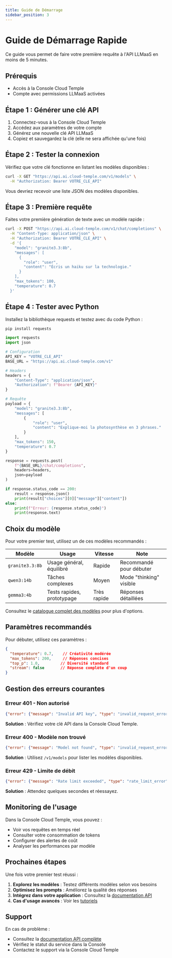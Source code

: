 ```yaml
---
title: Guide de Démarrage
sidebar_position: 3
---
```


# Guide de Démarrage Rapide

Ce guide vous permet de faire votre première requête à l'API LLMaaS en moins de 5 minutes.

## Prérequis

- Accès à la Console Cloud Temple
- Compte avec permissions LLMaaS activées

## Étape 1 : Générer une clé API

1. Connectez-vous à la Console Cloud Temple
2. Accédez aux paramètres de votre compte
3. Générez une nouvelle clé API LLMaaS
4. Copiez et sauvegardez la clé (elle ne sera affichée qu'une fois)

## Étape 2 : Tester la connexion

Vérifiez que votre clé fonctionne en listant les modèles disponibles :

```bash
curl -X GET "https://api.ai.cloud-temple.com/v1/models" \
  -H "Authorization: Bearer VOTRE_CLE_API"
```

Vous devriez recevoir une liste JSON des modèles disponibles.

## Étape 3 : Première requête

Faites votre première génération de texte avec un modèle rapide :

```bash
curl -X POST "https://api.ai.cloud-temple.com/v1/chat/completions" \
  -H "Content-Type: application/json" \
  -H "Authorization: Bearer VOTRE_CLE_API" \
  -d '{
    "model": "granite3.3:8b",
    "messages": [
      {
        "role": "user",
        "content": "Écris un haiku sur la technologie."
      }
    ],
    "max_tokens": 100,
    "temperature": 0.7
  }'
```

## Étape 4 : Tester avec Python

Installez la bibliothèque requests et testez avec du code Python :

```bash
pip install requests
```

```python
import requests
import json

# Configuration
API_KEY = "VOTRE_CLE_API"
BASE_URL = "https://api.ai.cloud-temple.com/v1"

# Headers
headers = {
    "Content-Type": "application/json",
    "Authorization": f"Bearer {API_KEY}"
}

# Requête
payload = {
    "model": "granite3.3:8b",
    "messages": [
        {
            "role": "user",
            "content": "Explique-moi la photosynthèse en 3 phrases."
        }
    ],
    "max_tokens": 150,
    "temperature": 0.7
}

response = requests.post(
    f"{BASE_URL}/chat/completions",
    headers=headers,
    json=payload
)

if response.status_code == 200:
    result = response.json()
    print(result["choices"][0]["message"]["content"])
else:
    print(f"Erreur: {response.status_code}")
    print(response.text)
```

## Choix du modèle

Pour votre premier test, utilisez un de ces modèles recommandés :

| Modèle | Usage | Vitesse | Note |
|--------|--------|---------|------|
| `granite3.3:8b` | Usage général, équilibré | Rapide | Recommandé pour débuter |
| `qwen3:14b` | Tâches complexes | Moyen | Mode "thinking" visible |
| `gemma3:4b` | Tests rapides, prototypage | Très rapide | Réponses détaillées |

Consultez le [catalogue complet des modèles](./models) pour plus d'options.

## Paramètres recommandés

Pour débuter, utilisez ces paramètres :

```json
{
  "temperature": 0.7,    // Créativité modérée
  "max_tokens": 200,     // Réponses concises
  "top_p": 1.0,         // Diversité standard
  "stream": false       // Réponse complète d'un coup
}
```

## Gestion des erreurs courantes

### Erreur 401 - Non autorisé
```json
{"error": {"message": "Invalid API key", "type": "invalid_request_error"}}
```
**Solution** : Vérifiez votre clé API dans la Console Cloud Temple.

### Erreur 400 - Modèle non trouvé
```json
{"error": {"message": "Model not found", "type": "invalid_request_error"}}
```
**Solution** : Utilisez `/v1/models` pour lister les modèles disponibles.

### Erreur 429 - Limite de débit
```json
{"error": {"message": "Rate limit exceeded", "type": "rate_limit_error"}}
```
**Solution** : Attendez quelques secondes et réessayez.

## Monitoring de l'usage

Dans la Console Cloud Temple, vous pouvez :
- Voir vos requêtes en temps réel
- Consulter votre consommation de tokens
- Configurer des alertes de coût
- Analyser les performances par modèle

## Prochaines étapes

Une fois votre premier test réussi :

1. **Explorez les modèles** : Testez différents modèles selon vos besoins
2. **Optimisez les prompts** : Améliorez la qualité des réponses
3. **Intégrez dans votre application** : Consultez la [documentation API](./api)
4. **Cas d'usage avancés** : Voir les [tutoriels](./tutorials)

## Support

En cas de problème :
- Consultez la [documentation API complète](./api)
- Vérifiez le statut du service dans la Console
- Contactez le support via la Console Cloud Temple
